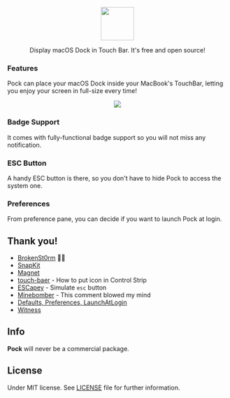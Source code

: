 <p align="center"><img src="https://raw.githubusercontent.com/pigigaldi/Pock/master/Resources/pock_logo_b.png" width="76"/></p>
<p align="center">Display macOS Dock in Touch Bar. It's free and open source!</p>

### Features
Pock can place your macOS Dock inside your MacBook's TouchBar, letting you enjoy your screen in full-size every time!

<p align="center"><img src="https://raw.githubusercontent.com/pigigaldi/Pock/master/Resources/pock_preview.png"/></p>

### Badge Support
It comes with fully-functional badge support so you will not miss any notification.

### ESC Button
A handy ESC button is there, so you don't have to hide Pock to access the system one.

### Preferences
From preference pane, you can decide if you want to launch Pock at login.

## Thank you!
* [BrokenSt0rm](https://twitter.com/BrokenSt0rm) 🙅‍♂️
* [SnapKit](https://github.com/SnapKit/SnapKit)
* [Magnet](https://github.com/Clipy/Magnet)
* [touch-baer](https://github.com/a2/touch-baer) - How to put icon in Control Strip
* [ESCapey](https://github.com/brianmichel/ESCapey) - Simulate `esc` button
* [Minebomber](https://stackoverflow.com/a/36115210) - This comment blowed my mind
* [Defaults, Preferences, LaunchAtLogin](https://github.com/sindresorhus/)
* [Witness](https://github.com/njdehoog/Witness)

## Info
**Pock** will never be a commercial package.

## License
Under MIT license. See [LICENSE](LICENSE) file for further information.

